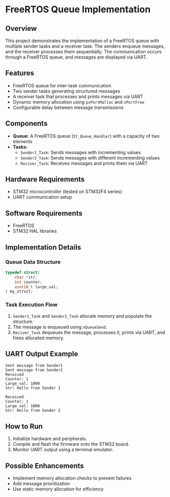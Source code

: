 # FreeRTOS Queue Implementation

## Overview
This project demonstrates the implementation of a FreeRTOS queue with multiple sender tasks and a receiver task. The senders enqueue messages, and the receiver processes them sequentially. The communication occurs through a FreeRTOS queue, and messages are displayed via UART.

## Features
- FreeRTOS queue for inter-task communication
- Two sender tasks generating structured messages
- A receiver task that processes and prints messages via UART
- Dynamic memory allocation using `pvPortMalloc` and `vPortFree`
- Configurable delay between message transmissions

## Components
- **Queue:** A FreeRTOS queue (`St_Queue_Handler`) with a capacity of two elements
- **Tasks:**
  - `Sender1_Task`: Sends messages with incrementing values
  - `Sender2_Task`: Sends messages with different incrementing values
  - `Reciver_Task`: Receives messages and prints them via UART

## Hardware Requirements
- STM32 microcontroller (tested on STM32F4 series)
- UART communication setup

## Software Requirements
- FreeRTOS
- STM32 HAL libraries

## Implementation Details
### Queue Data Structure
```c
typedef struct{
    char *str;
    int counter;
    uint16_t large_val;
} my_struct;
```
### Task Execution Flow
1. `Sender1_Task` and `Sender2_Task` allocate memory and populate the structure.
2. The message is enqueued using `xQueueSend`.
3. `Reciver_Task` dequeues the message, processes it, prints via UART, and frees allocated memory.

## UART Output Example
```
Sent message from Sender1
Sent message from Sender2
Received
Counter: 1
Large_val: 1000
Str: Hello from Sender 1

Received
Counter: 1
Large_val: 1000
Str: Hello from Sender 2
```

## How to Run
1. Initialize hardware and peripherals.
2. Compile and flash the firmware onto the STM32 board.
3. Monitor UART output using a terminal emulator.

## Possible Enhancements
- Implement memory allocation checks to prevent failures
- Add message prioritization
- Use static memory allocation for efficiency
